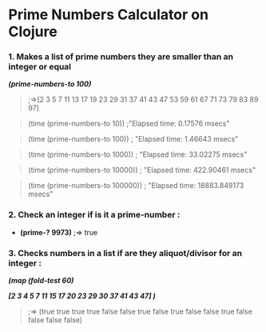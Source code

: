 # Prime Numbers Calculator on Clojure
### 1. Makes a list of prime numbers they are smaller than an integer or equal 
***(prime-numbers-to 100)***
>;=>[2 3 5 7 11 13 17 19 23 29 31 37 41 43 47 53 59 61 67 71 73 79 83 89 97]

> (time (prime-numbers-to 10)) ;"Elapsed time: 0.17576 msecs"

> (time (prime-numbers-to 100)) ; "Elapsed time: 1.46643 msecs"

> (time (prime-numbers-to 1000)) ; "Elapsed time: 33.02275 msecs"

> (time (prime-numbers-to 10000)) ; "Elapsed time: 422.90461 msecs"

> (time (prime-numbers-to 100000)) ; "Elapsed time: 18883.849173 msecs"

### 2. Check an integer if is it a prime-number :
* **(prime-? 9973)** 
;=> true

### 3. Checks numbers in a list if are they aliquot/divisor for an integer :

***(map (fold-test 60)***

***[2 3 4 5 7 11 15 17 20 23 29 30 37 41 43 47] )***
>;=> (true true true true false false true false true false false true false false false false)

